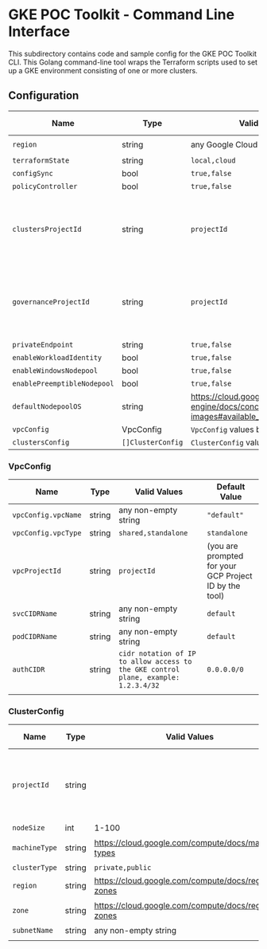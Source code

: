 # GKE POC Toolkit - Command Line Interface 

This subdirectory contains code and sample config for the GKE POC Toolkit CLI. This Golang command-line tool wraps the Terraform scripts used to set up a GKE environment consisting of one or more clusters. 


## Configuration 

| Name                        | Type              | Valid Values                                                                               | Default Value                                          |
| --------------------------- | ----------------- | ------------------------------------------------------------------------------------------ | ------------------------------------------------------ |
| `region`                    | string            | any Google Cloud region                                                                    | `us-central1`                                          |
| `terraformState`            | string            | `local,cloud`                                                                              | `local`                                                |
| `configSync`                | bool              | `true,false`                                                                               | `true`                                                |
| `policyController`                | bool              | `true,false`                                                                               | `true`                                                |
| `clustersProjectId`         | string            | `projectId`                                                                                | (you are prompted for your GCP Project ID by the tool) |
| `governanceProjectId`       | string            | `projectId`                                                                                | (you are prompted for your GCP Project ID by the tool) |
| `privateEndpoint`           | string            | `true,false`                                                                               | `false`                                                |
| `enableWorkloadIdentity`    | bool              | `true,false`                                                                               | `true`                                                 |
| `enableWindowsNodepool`     | bool              | `true,false`                                                                               | `false`                                                |
| `enablePreemptibleNodepool` | bool              | `true,false`                                                                               | `false`                                                |
| `defaultNodepoolOS`         | string            | https://cloud.google.com/kubernetes-engine/docs/concepts/node-images#available_node_images | `cos`                                                  |
| `vpcConfig`                 | VpcConfig         | `VpcConfig` values below!                                                                  |                                                        |
| `clustersConfig`            | `[]ClusterConfig` | `ClusterConfig` values below!                                                              |                                                        |

### VpcConfig


| Name                | Type   | Valid Values                                                                        | Default Value                                          |
| ------------------- | ------ | ----------------------------------------------------------------------------------- | ------------------------------------------------------ |
| `vpcConfig.vpcName` | string | any non-empty string                                                                | `"default"`                                            |
| `vpcConfig.vpcType` | string | `shared,standalone`                                                                 | `standalone`                                           |
| `vpcProjectId`      | string | `projectId`                                                                         | (you are prompted for your GCP Project ID by the tool) |  | `podCIDRName` | string |  |  |
| `svcCIDRName`       | string | any non-empty string                                                                | `default`                                              |
| `podCIDRName`       | string | any non-empty string                                                                | `default`                                              |
| `authCIDR`            | string | `cidr notation of IP to allow access to the GKE control plane, example: 1.2.3.4/32` | `0.0.0.0/0`                                |
|                     |

### ClusterConfig


| Name          | Type   | Valid Values                                        | Default Value                                         |
| ------------- | ------ | --------------------------------------------------- | ----------------------------------------------------- |
| `projectId`   | string |                                                     | (you are prompted for your GCP Project ID on startup) |
| `nodeSize`    | int    | 1-100                                               | 3                                                     |
| `machineType` | string | https://cloud.google.com/compute/docs/machine-types | `e2-standard-4`                                       |
| `clusterType` | string | `private,public`                                    | `public`                                              |
| `region`      | string | https://cloud.google.com/compute/docs/regions-zones | `us-central1`                                         |
| `zone`        | string | https://cloud.google.com/compute/docs/regions-zones | `us-central1-b`                                       |
| `subnetName`  | string | any non-empty string                                | `"default"`                                           |
|               |

